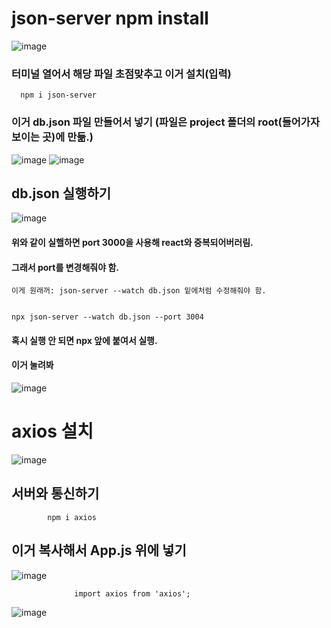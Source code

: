 # json-server npm install
![image](https://github.com/kgy424/react_basic/assets/129706828/217ccd6c-8cd3-434d-9c03-42a33045f7b9)

### 터미널 열어서 해당 파일 초점맞추고 이거 설치(입력)
      npm i json-server
      
### 이거 db.json 파일 만들어서 넣기 (파일은 project 폴더의 root(들어가자 보이는 곳)에 만듦.)
      
![image](https://github.com/kgy424/react_basic/assets/129706828/a3dac541-44d1-4f56-8713-535318222cb7)
![image](https://github.com/kgy424/react_basic/assets/129706828/c03f354c-0778-49ac-99ab-426e89835c87)

## db.json 실행하기
![image](https://github.com/kgy424/react_basic/assets/129706828/fcdb6eb1-6628-45dc-95ef-82299fb37b45)
    
#### 위와 같이 실핼하면 port 3000을 사용해 react와 중복되어버러림.
#### 그래서 port를 변경해줘야 함.

    이게 원래꺼: json-server --watch db.json 밑에처럼 수정해줘야 함.
    
    
    npx json-server --watch db.json --port 3004
    

    
#### 혹시 실행 안 되면 npx 앞에 붙여서 실행.

#### 이거 눌려봐
![image](https://github.com/kgy424/react_basic/assets/129706828/e334caa4-2b3b-42d6-b0a5-ec9e8f97593a)


# axios 설치
![image](https://github.com/kgy424/react_basic/assets/129706828/1d50ea99-7a8d-4606-a100-74df417757c5)

## 서버와 통신하기
            npm i axios
            
            
## 이거 복사해서 App.js 위에 넣기
![image](https://github.com/kgy424/react_basic/assets/129706828/b723eb08-2d43-4dd0-bd39-41767bf17899)

                  import axios from 'axios';
                  
![image](https://github.com/kgy424/react_basic/assets/129706828/9a4bf240-7efc-4d29-b5c2-38cec46f3282)



